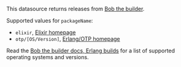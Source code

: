 This datasource returns releases from [Bob the builder](https://github.com/hexpm/bob).

Supported values for `packageName`:

- `elixir`, [Elixir homepage](https://elixir-lang.org/)
- `otp/[OS/Version]`, [Erlang/OTP homepage](https://www.erlang.org/)

Read the [Bob the builder docs, Erlang builds](https://github.com/hexpm/bob#erlang-builds) for a list of supported operating systems and versions.
